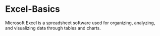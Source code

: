 # Excel-Basics
Microsoft Excel is a spreadsheet software used for organizing, analyzing, and visualizing data through tables and charts.
